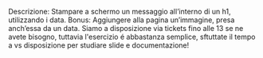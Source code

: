 Descrizione:
Stampare a schermo un messaggio all’interno di un h1, utilizzando i data.
Bonus:
Aggiungere alla pagina un’immagine, presa anch’essa da un data.
Siamo a disposizione via tickets fino alle 13 se ne avete bisogno, tuttavia l'esercizio é abbastanza semplice, sftuttate il tempo
a vs disposizione per studiare slide e documentazione!
